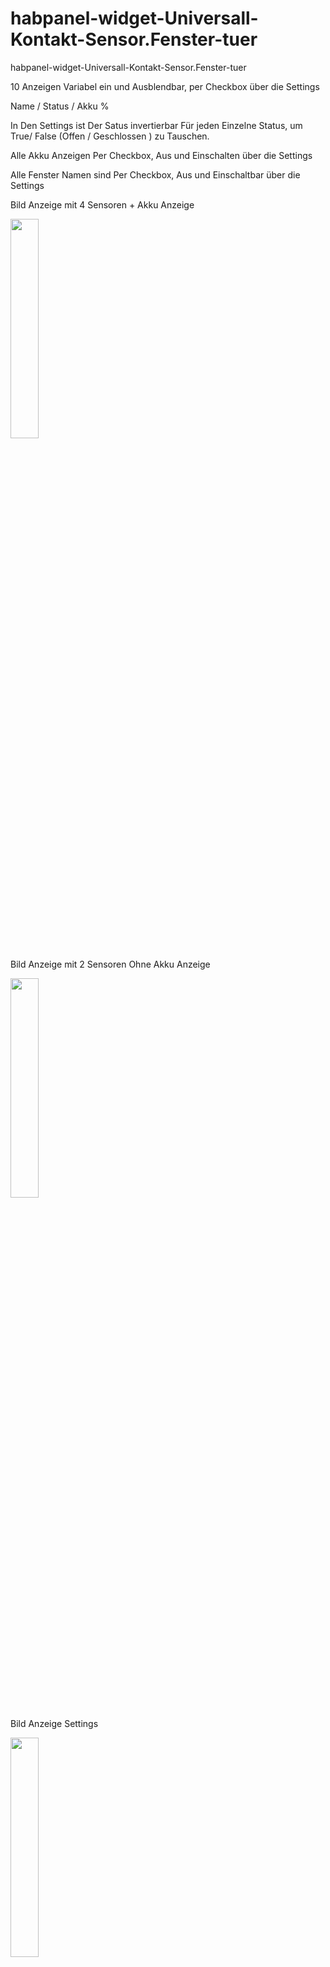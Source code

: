 # habpanel-widget-Universall-Kontakt-Sensor.Fenster-tuer
habpanel-widget-Universall-Kontakt-Sensor.Fenster-tuer

10 Anzeigen Variabel ein und Ausblendbar, per Checkbox über die Settings

Name / Status / Akku %

In Den Settings ist Der Satus invertierbar Für jeden Einzelne Status, um True/ False (Offen / Geschlossen ) zu Tauschen.

Alle Akku Anzeigen Per Checkbox, Aus und Einschalten über die Settings

Alle Fenster Namen sind Per Checkbox, Aus und Einschaltbar über die Settings

Bild Anzeige mit 4 Sensoren + Akku Anzeige


<img src="https://www.bilder-upload.eu/upload/db6cc3-1601121708.png" width="30%" />

Bild Anzeige mit 2 Sensoren Ohne Akku Anzeige


<img src="https://www.bilder-upload.eu/upload/8fa8b9-1601121729.png" width="30%" />

Bild Anzeige Settings


<img src="https://www.bilder-upload.eu/upload/116b63-1601121681.png" width="30%" />



Todo:

Weitere Icons Für Fenster,Tür,etc...
